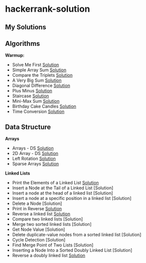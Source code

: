 # hackerrank-solution
## My Solutions
## Algorithms

**Warmup:**
 - Solve Me First [Solution](https://github.com/amitgupta7339/hackerrank-solution/blob/master/Algorithms/Warmup/Solve%20Me%20First)
 - Simple Array Sum [Solution](https://github.com/amitgupta7339/hackerrank-solution/blob/master/Algorithms/Warmup/Simple%20Array%20Sum)
 - Compare the Triplets [Solution](https://github.com/amitgupta7339/hackerrank-solution/blob/master/Algorithms/Warmup/Compare%20the%20Triplets)
 - A Very Big Sum [Solution](https://github.com/amitgupta7339/hackerrank-solution/blob/master/Algorithms/Warmup/A%20Very%20Big%20Sum)
 - Diagonal Difference [Solution](https://github.com/amitgupta7339/hackerrank-solution/blob/master/Algorithms/Warmup/Diagonal%20Difference)
 - Plus Minus [Solution](https://github.com/amitgupta7339/hackerrank-solution/blob/master/Algorithms/Warmup/Plus%20Minus)
 - Staircase [Solution](https://github.com/amitgupta7339/hackerrank-solution/blob/master/Algorithms/Warmup/Staircase)
 - Mini-Max Sum [Solution](https://github.com/amitgupta7339/hackerrank-solution/blob/master/Algorithms/Warmup/Mini-Max%20Sum)
 - Birthday Cake Candles [Solution](https://github.com/amitgupta7339/hackerrank-solution/blob/master/Algorithms/Warmup/Birthday%20Cake%20Candles)
 - Time Conversion [Solution](https://github.com/amitgupta7339/hackerrank-solution/blob/master/Algorithms/Warmup/Time%20Conversion)
## Data Structure

**Arrays**
 - Arrays - DS [Solution](https://github.com/amitgupta7339/hackerrank-solution/blob/master/Data%20structure/Arrays/Arrays%20-%20DS)
 - 2D Array - DS [Solution](https://github.com/amitgupta7339/hackerrank-solution/blob/master/Data%20structure/Arrays/2D%20Array%20-%20DS)
 - Left Rotation [Solution](https://github.com/amitgupta7339/hackerrank-solution/blob/master/Data%20structure/Arrays/Left%20Rotation)
 - Sparse Arrays [Solution](https://github.com/amitgupta7339/hackerrank-solution/blob/master/Data%20structure/Arrays/Sparse%20Arrays)
 
**Linked Lists**
 - Print the Elements of a Linked List [Solution](https://github.com/amitgupta7339/hackerrank-solution/blob/master/Data%20structure/Linked%20Lists/Print%20the%20Elements%20of%20a%20Linked%20List)
 - Insert a Node at the Tail of a Linked List [Solution]
 - Insert a node at the head of a linked list [Solution]
 - Insert a node at a specific position in a linked list [Solution]
 - Delete a Node [Solution]
 - Print in Reverse [Solution](https://github.com/amitgupta7339/hackerrank-solution/blob/master/Data%20structure/Linked%20Lists/Print%20in%20Reverse)
 - Reverse a linked list [Solution](https://github.com/amitgupta7339/hackerrank-solution/blob/master/Data%20structure/Linked%20Lists/Reverse%20a%20linked%20list)
 - Compare two linked lists [Solution]
 - Merge two sorted linked lists [Solution]
 - Get Node Value [Solution]
 - Delete duplicate-value nodes from a sorted linked list [Solution]
 - Cycle Detection [Solution]
 - Find Merge Point of Two Lists [Solution]
 - Inserting a Node Into a Sorted Doubly Linked List [Solution]
 - Reverse a doubly linked list [Solution](https://github.com/amitgupta7339/hackerrank-solution/blob/master/Data%20structure/Linked%20Lists/Reverse%20a%20doubly%20linked%20list)
 

